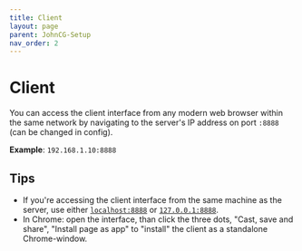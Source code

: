 ```yaml
---
title: Client
layout: page
parent: JohnCG-Setup
nav_order: 2
---
```

# Client
You can access the client interface from any modern web browser within the same network by navigating to the server's IP address on port `:8888` (can be changed in config).

**Example**: `192.168.1.10:8888`

## Tips
- If you're accessing the client interface from the same machine as the server, use either [`localhost:8888`](http://localhost:8888) or [`127.0.0.1:8888`](http://127.0.0.1:8888).
- In Chrome: open the interface, than click the three dots, "Cast, save and share", "Install page as app" to "install" the client as a standalone Chrome-window.
